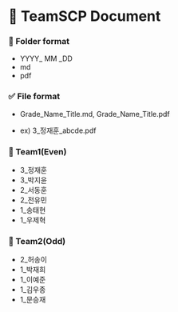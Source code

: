 # :ledger: TeamSCP Document  
  
### :file_folder: Folder format  
  
- YYYY_ MM _DD  
- md  
- pdf  
  
### :white_check_mark: File format  
  
- Grade_Name_Title.md, Grade_Name_Title.pdf  
  
- ex) 3_정재훈_abcde.pdf  
  
### :pushpin: Team1(Even)  
- 3_정재훈  
- 3_박지윤  
- 2_서동훈
- 2_전유민
- 1_송태현
- 1_우제혁
### :pushpin: Team2(Odd)  
- 2_허송이 
- 1_박재희
- 1_이예준
- 1_김우종
- 1_문승재
